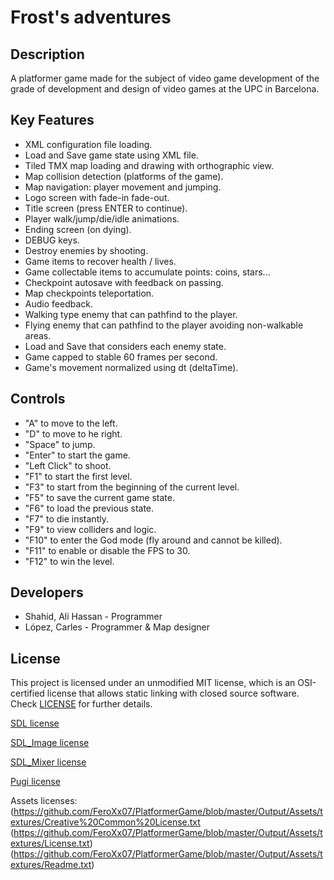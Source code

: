 # Frost's adventures

## Description

A platformer game made for the subject of video game development of the grade of development and design of video games at the UPC in Barcelona.

## Key Features

 - XML configuration file loading.
 - Load and Save game state using XML file.
 - Tiled TMX map loading and drawing with orthographic view.
 - Map collision detection (platforms of the game).
 - Map navigation: player movement and jumping.
 - Logo screen with fade-in fade-out.
 - Title screen (press ENTER to continue).
 - Player walk/jump/die/idle animations.
 - Ending screen (on dying).
 - DEBUG keys.
 - Destroy enemies by shooting.
 - Game items to recover health / lives.
 - Game collectable items to accumulate points: coins, stars...
 - Checkpoint autosave with feedback on passing.
 - Map checkpoints teleportation.
 - Audio feedback.
 - Walking type enemy that can pathfind to the player.
 - Flying enemy that can pathfind to the player avoiding non-walkable areas.
 - Load and Save that considers each enemy state.
 - Game capped to stable 60 frames per second.
 - Game's movement normalized using dt (deltaTime).
 
## Controls

 - "A" to move to the left.
 - "D" to move to he right.
 - "Space" to jump.
 - "Enter" to start the game.
 - "Left Click" to shoot.
 - "F1" to start the first level.
 - "F3" to start from the beginning of the current level.
 - "F5" to save the current game state.
 - "F6" to load the previous state.
 - "F7" to die instantly.
 - "F9" to view colliders and logic.
 - "F10" to enter the God mode (fly around and cannot be killed).
 - "F11" to enable or disable the FPS to 30.
 - "F12" to win the level.

## Developers

 - Shahid, Ali Hassan - Programmer
 - López, Carles - Programmer & Map designer

## License

This project is licensed under an unmodified MIT license, which is an OSI-certified license that allows static linking with closed source software. Check [LICENSE](LICENSE) for further details.

[SDL license](https://github.com/FeroXx07/PlatformerGame/blob/master/Output/SDL%20License.txt)

[SDL_Image license](https://github.com/FeroXx07/PlatformerGame/blob/master/Output/SDL%20Image%20License.txt)

[SDL_Mixer license](https://github.com/FeroXx07/PlatformerGame/blob/master/Output/SDL%20Mixer%20License.txt)

[Pugi license](https://github.com/FeroXx07/PlatformerGame/blob/master/Output/Pugi%20License.txt)

Assets licenses:
(https://github.com/FeroXx07/PlatformerGame/blob/master/Output/Assets/textures/Creative%20Common%20License.txt
(https://github.com/FeroXx07/PlatformerGame/blob/master/Output/Assets/textures/License.txt) (https://github.com/FeroXx07/PlatformerGame/blob/master/Output/Assets/textures/Readme.txt)
